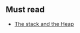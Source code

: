 ## Must read

* [The stack and the Heap](https://doc.rust-lang.org/1.7.0/book/the-stack-and-the-heap.html)